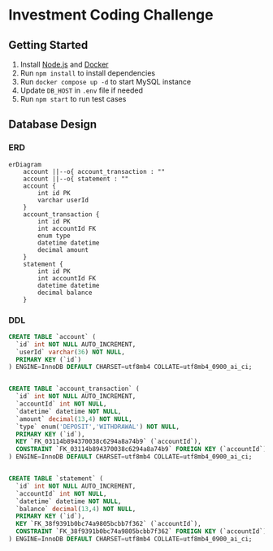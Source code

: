# Investment Coding Challenge

## Getting Started
1. Install [Node.js](https://nodejs.org/) and [Docker](https://docs.docker.com/compose/install/)
2. Run `npm install` to install dependencies
3. Run `docker compose up -d` to start MySQL instance
4. Update `DB_HOST` in `.env` file if needed
5. Run `npm start` to run test cases

## Database Design

### ERD

```mermaid
erDiagram
    account ||--o{ account_transaction : ""
    account ||--o{ statement : ""
    account {
        int id PK
        varchar userId
    }
    account_transaction {
        int id PK
        int accountId FK
        enum type
        datetime datetime
        decimal amount
    }
    statement {
        int id PK
        int accountId FK
        datetime datetime
        decimal balance
    }
```

### DDL

```sql
CREATE TABLE `account` (
  `id` int NOT NULL AUTO_INCREMENT,
  `userId` varchar(36) NOT NULL,
  PRIMARY KEY (`id`)
) ENGINE=InnoDB DEFAULT CHARSET=utf8mb4 COLLATE=utf8mb4_0900_ai_ci;


CREATE TABLE `account_transaction` (
  `id` int NOT NULL AUTO_INCREMENT,
  `accountId` int NOT NULL,
  `datetime` datetime NOT NULL,
  `amount` decimal(13,4) NOT NULL,
  `type` enum('DEPOSIT','WITHDRAWAL') NOT NULL,
  PRIMARY KEY (`id`),
  KEY `FK_03114b894370038c6294a8a74b9` (`accountId`),
  CONSTRAINT `FK_03114b894370038c6294a8a74b9` FOREIGN KEY (`accountId`) REFERENCES `account` (`id`)
) ENGINE=InnoDB DEFAULT CHARSET=utf8mb4 COLLATE=utf8mb4_0900_ai_ci;


CREATE TABLE `statement` (
  `id` int NOT NULL AUTO_INCREMENT,
  `accountId` int NOT NULL,
  `datetime` datetime NOT NULL,
  `balance` decimal(13,4) NOT NULL,
  PRIMARY KEY (`id`),
  KEY `FK_38f9391b0bc74a9805bcbb7f362` (`accountId`),
  CONSTRAINT `FK_38f9391b0bc74a9805bcbb7f362` FOREIGN KEY (`accountId`) REFERENCES `account` (`id`)
) ENGINE=InnoDB DEFAULT CHARSET=utf8mb4 COLLATE=utf8mb4_0900_ai_ci;
```